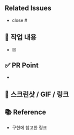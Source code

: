 ## Related Issues
- close #

## 💙 작업 내용
- [x] 

## ✅ PR Point
- 

## 👀 스크린샷 / GIF / 링크

## 📚 Reference
- 구현에 참고한 링크

